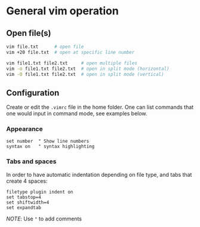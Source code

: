 # General vim operation

## Open file(s)

```bash
vim file.txt      # open file
vim +20 file.txt  # open at specific line number

vim file1.txt file2.txt     # open multiple files
vim -o file1.txt file2.txt  # open in split mode (horizontal)
vim -O file1.txt file2.txt  # open in split mode (vertical)
```

## Configuration

Create or edit the `.vimrc` file in the home folder.
One can list commands that one would input in command mode, see examples below.

### Appearance

```vim
set number  " Show line numbers
syntax on   " syntax highlighting
```

### Tabs and spaces

In order to have automatic indentation depending on file type, and tabs that create 4 spaces:
```vim
filetype plugin indent on
set tabstop=4
set shiftwidth=4
set expandtab
```

*NOTE*: Use `"` to add comments




